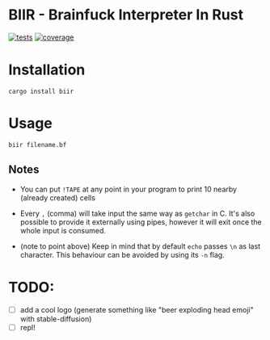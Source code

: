 # BIIR - Brainfuck Interpreter In Rust

[![tests](https://gitlab.com/MaksRawski/biir/badges/master/pipeline.svg)](https://gitlab.com/MaksRawski/biir/-/commits/master)
[![coverage](https://codecov.io/gh/MaksRawski/biir/branch/master/graph/badge.svg?token=6YIXCT104V)](https://codecov.io/gh/MaksRawski/biir)

# Installation
`cargo install biir`

# Usage
`biir filename.bf`

## Notes
- You can put `!TAPE` at any point in your program to print 10 nearby (already created) cells

- Every `,` (comma) will take input the same way as `getchar` in C.
It's also possible to provide it externally using pipes,
however it will exit once the whole input is consumed.

- (note to point above) Keep in mind that by default `echo` passes `\n` as last character.
This behaviour can be avoided by using its `-n` flag.

# TODO:
- [ ] add a cool logo (generate something like "beer exploding head emoji" with stable-diffusion)
- [ ] repl!
